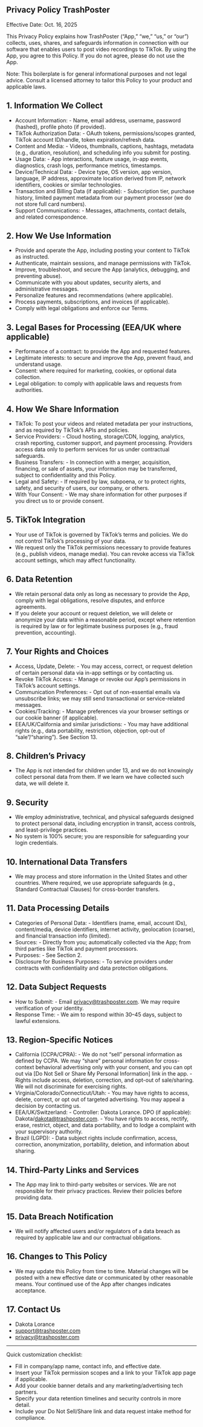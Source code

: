 ## Privacy Policy TrashPoster

Effective Date: Oct. 16, 2025

This Privacy Policy explains how TrashPoster (“App,” “we,” “us,” or “our”) collects, uses, shares, and safeguards information in connection with our software that enables users to post video recordings to TikTok. By using the App, you agree to this Policy. If you do not agree, please do not use the App.

Note: This boilerplate is for general informational purposes and not legal advice. Consult a licensed attorney to tailor this Policy to your product and applicable laws.

## 1. Information We Collect
-    Account Information:
    -   Name, email address, username, password (hashed), profile photo (if provided).
-    TikTok Authorization Data:
    -   OAuth tokens, permissions/scopes granted, TikTok account ID/handle, token expiration/refresh data.
-    Content and Media:
    -   Videos, thumbnails, captions, hashtags, metadata (e.g., duration, resolution), and scheduling info you submit for posting.
-    Usage Data:
    -   App interactions, feature usage, in-app events, diagnostics, crash logs, performance metrics, timestamps.
-    Device/Technical Data:
    -   Device type, OS version, app version, language, IP address, approximate location derived from IP, network identifiers, cookies or similar technologies.
-    Transaction and Billing Data (if applicable):
    -   Subscription tier, purchase history, limited payment metadata from our payment processor (we do not store full card numbers).
-    Support Communications:
    -   Messages, attachments, contact details, and related correspondence.

## 2. How We Use Information
-    Provide and operate the App, including posting your content to TikTok as instructed.
-    Authenticate, maintain sessions, and manage permissions with TikTok.
-    Improve, troubleshoot, and secure the App (analytics, debugging, and preventing abuse).
-    Communicate with you about updates, security alerts, and administrative messages.
-    Personalize features and recommendations (where applicable).
-    Process payments, subscriptions, and invoices (if applicable).
-    Comply with legal obligations and enforce our Terms.

## 3. Legal Bases for Processing (EEA/UK where applicable)
-    Performance of a contract: to provide the App and requested features.
-    Legitimate interests: to secure and improve the App, prevent fraud, and understand usage.
-    Consent: where required for marketing, cookies, or optional data collection.
-    Legal obligation: to comply with applicable laws and requests from authorities.

## 4. How We Share Information
-    TikTok: To post your videos and related metadata per your instructions, and as required by TikTok’s APIs and policies.
-    Service Providers:
    -   Cloud hosting, storage/CDN, logging, analytics, crash reporting, customer support, and payment processing. Providers access data only to perform services for us under contractual safeguards.
-    Business Transfers:
    -   In connection with a merger, acquisition, financing, or sale of assets, your information may be transferred, subject to confidentiality and this Policy.
-    Legal and Safety:
    -   If required by law, subpoena, or to protect rights, safety, and security of users, our company, or others.
-    With Your Consent:
    -   We may share information for other purposes if you direct us to or provide consent.

## 5. TikTok Integration
-    Your use of TikTok is governed by TikTok’s terms and policies. We do not control TikTok’s processing of your data.
-    We request only the TikTok permissions necessary to provide features (e.g., publish videos, manage media). You can revoke access via TikTok account settings, which may affect functionality.

## 6. Data Retention
-    We retain personal data only as long as necessary to provide the App, comply with legal obligations, resolve disputes, and enforce agreements.
-    If you delete your account or request deletion, we will delete or anonymize your data within a reasonable period, except where retention is required by law or for legitimate business purposes (e.g., fraud prevention, accounting).

## 7. Your Rights and Choices
-    Access, Update, Delete:
    -   You may access, correct, or request deletion of certain personal data via in-app settings or by contacting us.
-    Revoke TikTok Access:
    -   Manage or revoke our App’s permissions in TikTok’s account settings.
-    Communication Preferences:
    -   Opt out of non-essential emails via unsubscribe links; we may still send transactional or service-related messages.
-    Cookies/Tracking:
    -   Manage preferences via your browser settings or our cookie banner (if applicable).
-    EEA/UK/California and similar jurisdictions:
    -   You may have additional rights (e.g., data portability, restriction, objection, opt-out of “sale”/“sharing”). See Section 13.

## 8. Children’s Privacy
-    The App is not intended for children under 13, and we do not knowingly collect personal data from them. If we learn we have collected such data, we will delete it.

## 9. Security
-    We employ administrative, technical, and physical safeguards designed to protect personal data, including encryption in transit, access controls, and least-privilege practices.
-    No system is 100% secure; you are responsible for safeguarding your login credentials.

## 10. International Data Transfers
-    We may process and store information in the United States and other countries. Where required, we use appropriate safeguards (e.g., Standard Contractual Clauses) for cross-border transfers.

## 11. Data Processing Details
-    Categories of Personal Data:
    -   Identifiers (name, email, account IDs), content/media, device identifiers, internet activity, geolocation (coarse), and financial transaction info (limited).
-    Sources:
    -   Directly from you; automatically collected via the App; from third parties like TikTok and payment processors.
-    Purposes:
    -   See Section 2.
-    Disclosure for Business Purposes:
    -   To service providers under contracts with confidentiality and data protection obligations.

## 12. Data Subject Requests
-    How to Submit:
    -   Email privacy@trashposter.com. We may require verification of your identity.
-    Response Time:
    -   We aim to respond within 30–45 days, subject to lawful extensions.

## 13. Region-Specific Notices
-    California (CCPA/CPRA):
    -   We do not “sell” personal information as defined by CCPA. We may “share” personal information for cross-context behavioral advertising only with your consent, and you can opt out via [Do Not Sell or Share My Personal Information] link in the app.
    -   Rights include access, deletion, correction, and opt-out of sale/sharing. We will not discriminate for exercising rights.
-    Virginia/Colorado/Connecticut/Utah:
    -   You may have rights to access, delete, correct, or opt out of targeted advertising. You may appeal a decision by contacting us.
-    EEA/UK/Switzerland:
    -   Controller: Dakota Lorance. DPO (if applicable): Dakota/dakota@trashposter.com.
    -   You have rights to access, rectify, erase, restrict, object, and data portability, and to lodge a complaint with your supervisory authority.
-    Brazil (LGPD):
    -   Data subject rights include confirmation, access, correction, anonymization, portability, deletion, and information about sharing.

## 14. Third-Party Links and Services
-    The App may link to third-party websites or services. We are not responsible for their privacy practices. Review their policies before providing data.

## 15. Data Breach Notification
-    We will notify affected users and/or regulators of a data breach as required by applicable law and our contractual obligations.

## 16. Changes to This Policy
-    We may update this Policy from time to time. Material changes will be posted with a new effective date or communicated by other reasonable means. Your continued use of the App after changes indicates acceptance.

## 17. Contact Us
-    Dakota Lorance
-    support@trashposter.com
-    privacy@trashposter.com

---

Quick customization checklist:
-    Fill in company/app name, contact info, and effective date.
-    Insert your TikTok permission scopes and a link to your TikTok app page if applicable.
-    Add your cookie banner details and any marketing/advertising tech partners.
-    Specify your data retention timelines and security controls in more detail.
-    Include your Do Not Sell/Share link and data request intake method for compliance.

